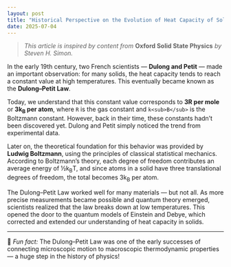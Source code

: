 ```yaml
---
layout: post
title: "Historical Perspective on the Evolution of Heat Capacity of Solids"
date: 2025-07-04
---
```


> *This article is inspired by content from* **Oxford Solid State Physics** *by Steven H. Simon.*

In the early 19th century, two French scientists — **Dulong and Petit** — made an important observation: for many solids, the heat capacity tends to reach a constant value at high temperatures. This eventually became known as the **Dulong–Petit Law**.

Today, we understand that this constant value corresponds to **3R per mole** or **3k<sub>B</sub> per atom**, where `R` is the gas constant and `k<sub>B</sub>` is the Boltzmann constant. However, back in their time, these constants hadn’t been discovered yet. Dulong and Petit simply noticed the trend from experimental data.

Later on, the theoretical foundation for this behavior was provided by **Ludwig Boltzmann**, using the principles of classical statistical mechanics. According to Boltzmann’s theory, each degree of freedom contributes an average energy of ½k<sub>B</sub>T, and since atoms in a solid have three translational degrees of freedom, the total becomes 3k<sub>B</sub> per atom.

The Dulong–Petit Law worked well for many materials — but not all. As more precise measurements became possible and quantum theory emerged, scientists realized that the law breaks down at low temperatures. This opened the door to the quantum models of Einstein and Debye, which corrected and extended our understanding of heat capacity in solids.

---

🧠 *Fun fact:* The Dulong–Petit Law was one of the early successes of connecting microscopic motion to macroscopic thermodynamic properties — a huge step in the history of physics!
